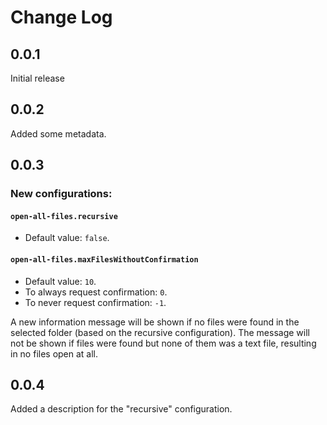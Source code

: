 # Change Log

## 0.0.1
Initial release

## 0.0.2

Added some metadata.

## 0.0.3

### New configurations: 
#### `open-all-files.recursive`
- Default value: `false`.

#### `open-all-files.maxFilesWithoutConfirmation`
- Default value: `10`.
- To always request confirmation: `0`.
- To never request confirmation: `-1`.

A new information message will be shown if no files were found in the selected folder (based on the recursive configuration). The message will not be shown if files were found but none of them was a text file, resulting in no files open at all.

## 0.0.4

Added a description for the "recursive" configuration.